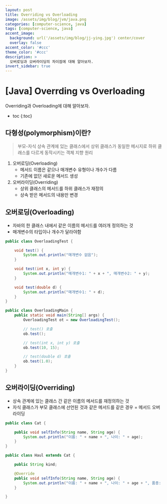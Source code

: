 ```yaml
---
layout: post
title: Overriding vs Overloading
image: /assets/img/blog/jvm/java.png
categories: [computer-science, java]
tags: [computer-science, java]
accent_image: 
  background: url('/assets/img/blog/jj-ying.jpg') center/cover
  overlay: false
accent_color: '#ccc'
theme_color: '#ccc'
description: >
  오버로딩과 오버라이딩의 차이점에 대해 알아보자.
invert_sidebar: true
---
```


# [Java] Overrding vs Overloading

Overriding과 Overloading에 대해 알아보자.

* toc
{:toc}


## 다형성(polymorphism)이란?
> 부모-자식 상속 관계에 있는 클래스에서 상위 클래스가 동일한 메시지로 하위 클래스를 다르게 동작시키는 객체 지향 원리

1. 오버로딩(Overloading)
    - 메서드 이름은 같으나 매개변수 유형이나 개수가 다름
    - 기존에 없던 새로운 메서드 생성
2. 오버라이딩(Overriding)
    - 상위 클래스의 메서드를 하위 클래스가 재정의
    - 상속 받은 메서드의 내용만 변경


## 오버로딩(Overloading)
- 자바의 한 클래스 내에서 같은 이름의 메서드를 여러개 정의하는 것
- 매개변수의 타입이나 개수가 달라야함

```java
public class OverloadingTest {

    void test() {
        System.out.println("매개변수 없음");
    }

    void test(int x, int y) {
        System.out.println("매개변수1: " + x + ", 매개변수2: " + y);
    }

    void test(double d) {
        System.out.println("매개변수1: " + d);
    }
}

public class OverloadingMain {
    public static void main(String[] args) {
        OverloadingTest ot = new OverloadingTest();

        // test() 호출
        ob.test();

        // test(int x, int y) 호출
        ob.test(10, 15);

        // test(double d) 호출
        ob.test(1.0);
    }
}
```

## 오버라이딩(Overriding)
- 상속 관계에 있는 클래스 간 같은 이름의 메서드를 재정의하는 것
- 자식 클래스가 부모 클래스에 선언된 것과 같은 메서드를 같은 경우 = 메서드 오버라이딩

```java
public class Cat {

    public void selfInfo(String name, String age) {
        System.out.println("이름: " + name + ", 나이: " + age);
    }
}
```

```java
public class Haul extends Cat {

    public String kind;

    @Override
    public void selfInfo(String name, String age) {
        System.out.println("이름: " + name + ", 나이: " + age + ", 품종: " + this.kind);
    }

}
```
